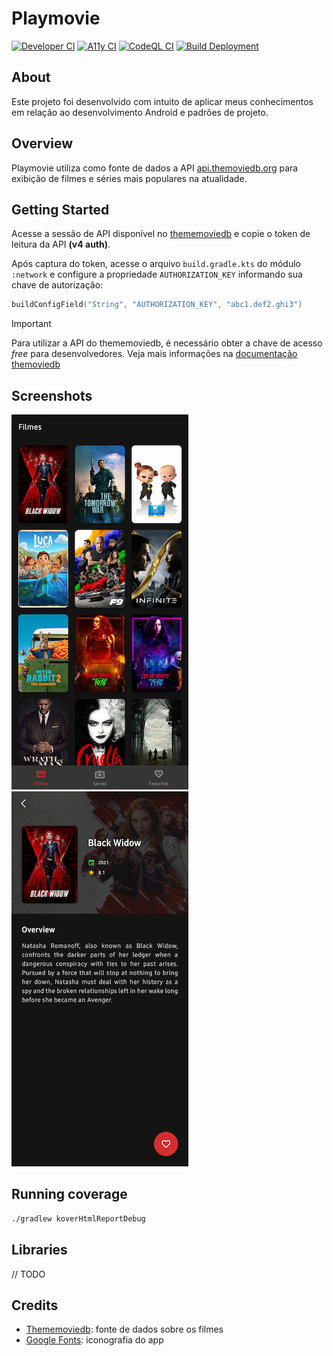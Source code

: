 # Playmovie

[![Developer CI](https://github.com/jonathanarodr/playmovie/actions/workflows/main.yml/badge.svg)](https://github.com/jonathanarodr/playmovie/actions/workflows/main.yml)
[![A11y CI](https://github.com/jonathanarodr/playmovie/actions/workflows/a11y.yml/badge.svg)](https://github.com/jonathanarodr/playmovie/actions/workflows/a11y.yml)
[![CodeQL CI](https://github.com/jonathanarodr/playmovie/actions/workflows/github-code-scanning/codeql/badge.svg)](https://github.com/jonathanarodr/playmovie/actions/workflows/github-code-scanning/codeql)
[![Build Deployment](https://github.com/jonathanarodr/playmovie/actions/workflows/pages/pages-build-deployment/badge.svg)](https://github.com/jonathanarodr/playmovie/actions/workflows/pages/pages-build-deployment)

## About

Este projeto foi desenvolvido com intuito de aplicar meus conhecimentos em relação ao desenvolvimento Android e padrões de projeto.

## Overview

Playmovie utiliza como fonte de dados a API [api.themoviedb.org](https://api.themoviedb.org) para exibição de filmes e séries mais populares na atualidade.

## Getting Started

Acesse a sessão de API disponível no [thememoviedb](https://www.themoviedb.org/settings/api) e copie o token de leitura da API **(v4 auth)**.

Após captura do token, acesse o arquivo `build.gradle.kts` do módulo `:network` e configure a propriedade `AUTHORIZATION_KEY` informando sua chave de autorização:
  
```kotlin
buildConfigField("String", "AUTHORIZATION_KEY", "abc1.def2.ghi3")
```

> [!IMPORTANT]
> Para utilizar a API do thememoviedb, é necessário obter a chave de acesso *free* para
> desenvolvedores. Veja mais informações
> na [documentação themoviedb](https://developers.themoviedb.org/3/getting-started/introduction)

## Screenshots

![List of movies](.screenshots/screen_movies.png "A list of popular movies")
![Movie details](.screenshots/screen_detail.png "Details about the movie")

## Running coverage

```bash
./gradlew koverHtmlReportDebug
```

## Libraries

// TODO

## Credits

* [Thememoviedb](https://www.themoviedb.org/): fonte de dados sobre os filmes
* [Google Fonts](https://fonts.google.com/icons): iconografia do app

